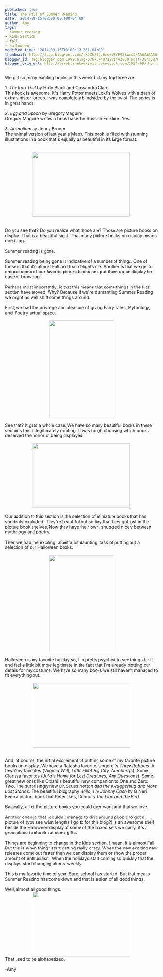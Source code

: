 ```yaml
---
published: true
title: The Fall of Summer Reading
date: '2014-09-15T08:00:00.000-04:00'
author: Amy
tags:
- summer reading
- Kids Section
- fall
- halloween
modified_time: '2014-09-15T08:00:13.261-04:00'
thumbnail: http://3.bp.blogspot.com/-XJZhZ6tc6ro/VBYF93SwoxI/AAAAAAAAArA/3shLtYTFWjo/s72-c/100_6086%5B1%5D.JPG
blogger_id: tag:blogger.com,1999:blog-5767374071871443859.post-3873587015805208161
blogger_orig_url: http://brooklinebooksmith.blogspot.com/2014/09/the-fall-of-summer-reading.html
---
```


<div class="separator" style="clear: both; text-align: center;"></div><div class="separator" style="clear: both; text-align: center;"></div><div class="separator" style="clear: both; text-align: center;"></div>We got so many exciting books in this week but my top three are:<br /><br />1. <i>The Iron Trial</i> by Holly Black and Cassandra Clare<br />This book is awesome. It's Harry Potter meets Loki's Wolves with a dash of extra sinister forces. I was completely blindsided by the twist. The series is in great hands.<br /><br />2. <i>Egg and Spoon</i> by Gregory Maguire<br />Gregory Maguire writes a book based in Russian Folklore. Yes.<br /><br />3. <i>Animalium</i> by Jenny Broom<br />The animal version of last year's Maps. This book is filled with stunning illustrations in a book that's equally as beautiful in its large format.<br /><br /><br /><div class="separator" style="clear: both; text-align: center;"><a href="https://images-blogger-opensocial.googleusercontent.com/gadgets/proxy?url=http%3A%2F%2F3.bp.blogspot.com%2F-XJZhZ6tc6ro%2FVBYF93SwoxI%2FAAAAAAAAArA%2F3shLtYTFWjo%2Fs1600%2F100_6086%255B1%255D.JPG&amp;container=blogger&amp;gadget=a&amp;rewriteMime=image%2F*" imageanchor="1" style="margin-left: 1em; margin-right: 1em;"><img border="0" src="http://3.bp.blogspot.com/-XJZhZ6tc6ro/VBYF93SwoxI/AAAAAAAAArA/3shLtYTFWjo/s1600/100_6086%5B1%5D.JPG" height="213" width="320" />&nbsp;</a></div><div class="separator" style="clear: both; text-align: center;"><br /></div><div class="separator" style="clear: both; text-align: center;"><br /></div><div class="separator" style="clear: both; text-align: left;">Do you see that? Do you realize what those are? Those are picture books on display. That is a beautiful sight. That many picture books on display means one thing.&nbsp;</div><div class="separator" style="clear: both; text-align: left;"><br /></div><div class="separator" style="clear: both; text-align: left;">Summer reading is gone.&nbsp;</div><div class="separator" style="clear: both; text-align: left;"><br /></div><div class="separator" style="clear: both; text-align: left;">Summer reading being gone is indicative of a number of things. One of these is that it's almost Fall and that delights me. Another is that we get to choose some of our favorite picture books and put them up on display for ease of browsing. </div><div class="separator" style="clear: both; text-align: left;"><br /></div><div class="separator" style="clear: both; text-align: left;">Perhaps most importantly, is that this means that some things in the kids section have moved. Why? Because if we're dismantling Summer Reading we might as well shift some things around.&nbsp;</div><div class="separator" style="clear: both; text-align: left;"><br /></div><div class="separator" style="clear: both; text-align: left;">First, we had the privilege and pleasure of giving Fairy Tales, Mythology, and&nbsp; Poetry actual space.</div><div class="separator" style="clear: both; text-align: center;"><br /></div><div class="separator" style="clear: both; text-align: center;"></div><div class="separator" style="clear: both; text-align: center;"></div><div class="separator" style="clear: both; text-align: center;"></div><div class="separator" style="clear: both; text-align: center;"><a href="http://1.bp.blogspot.com/-gbkJ7w6PvhI/VBYGXhdlN0I/AAAAAAAAArg/hqeGPr6DySA/s1600/100_6080%5B1%5D.JPG" imageanchor="1" style="margin-left: 1em; margin-right: 1em;"><img border="0" src="http://1.bp.blogspot.com/-gbkJ7w6PvhI/VBYGXhdlN0I/AAAAAAAAArg/hqeGPr6DySA/s1600/100_6080%5B1%5D.JPG" height="320" width="213" /></a></div><br />See that? It gets a whole case. We have so many beautiful books in these sections this is legitimately exciting. It was tough choosing which books deserved the honor of being displayed.<br /><br /><div class="separator" style="clear: both; text-align: center;"><a href="http://1.bp.blogspot.com/-jyeZd8f7O70/VBYGSJq9euI/AAAAAAAAArY/81ZjF8v3Pb4/s1600/100_6081%5B1%5D.JPG" imageanchor="1" style="margin-left: 1em; margin-right: 1em;"><img border="0" src="http://1.bp.blogspot.com/-jyeZd8f7O70/VBYGSJq9euI/AAAAAAAAArY/81ZjF8v3Pb4/s1600/100_6081%5B1%5D.JPG" height="213" width="320" />&nbsp;</a></div><div class="separator" style="clear: both; text-align: center;"><br /></div><div class="separator" style="clear: both; text-align: left;">Our addition to this section is the selection of miniature books that has suddenly exploded. They're beautiful but so tiny that they got lost in the picture book shelves. Now they have their own, snuggled nicely between mythology and poetry.</div><div class="separator" style="clear: both; text-align: left;"><br /></div><div class="separator" style="clear: both; text-align: left;">Then we had the exciting, albeit a bit daunting, task of putting out a selection of our Halloween books. </div><div class="separator" style="clear: both; text-align: center;"><br /></div><div class="separator" style="clear: both; text-align: center;"></div><div class="separator" style="clear: both; text-align: center;"></div><div class="separator" style="clear: both; text-align: center;"></div><div class="separator" style="clear: both; text-align: center;"></div><div class="separator" style="clear: both; text-align: center;"></div><div class="separator" style="clear: both; text-align: center;"></div><div class="separator" style="clear: both; text-align: center;"></div><div class="separator" style="clear: both; text-align: center;"></div><div class="separator" style="clear: both; text-align: center;"></div><div class="separator" style="clear: both; text-align: center;"></div><div class="separator" style="clear: both; text-align: center;"><a href="https://images-blogger-opensocial.googleusercontent.com/gadgets/proxy?url=http%3A%2F%2F1.bp.blogspot.com%2F-37Hwd2qUBeM%2FVBYGMbF2YtI%2FAAAAAAAAArQ%2FqBYx5K1kL28%2Fs1600%2F100_6084%255B1%255D.JPG&amp;container=blogger&amp;gadget=a&amp;rewriteMime=image%2F*" imageanchor="1" style="margin-left: 1em; margin-right: 1em;"><img border="0" src="http://1.bp.blogspot.com/-37Hwd2qUBeM/VBYGMbF2YtI/AAAAAAAAArQ/qBYx5K1kL28/s1600/100_6084%5B1%5D.JPG" height="320" width="213" /></a></div><div class="separator" style="clear: both; text-align: center;"><br /></div>Halloween is my favorite holiday so, I'm pretty psyched to see things for it and feel a little bit more legitimate in the fact that I'm already plotting our details for my costume. We have so many books we still haven't managed to fit everything out.<br /><br /><div class="separator" style="clear: both; text-align: center;"><a href="http://4.bp.blogspot.com/-SrKZL7RGFN0/VBYGkHKHyXI/AAAAAAAAArw/VPC10-ieXJ4/s1600/100_6075%5B1%5D.JPG" imageanchor="1" style="margin-left: 1em; margin-right: 1em;"><img border="0" src="http://4.bp.blogspot.com/-SrKZL7RGFN0/VBYGkHKHyXI/AAAAAAAAArw/VPC10-ieXJ4/s1600/100_6075%5B1%5D.JPG" height="213" width="320" /></a></div><br /><div class="separator" style="clear: both; text-align: center;"><br /></div>And, of course, the initial excitement of putting some of my favorite picture books on display. We have a Natasha favorite, Ungerer's <i>Three Robbers</i>. A few Amy favorites (<i>Virginia Wolf, Little Elliot Big City, Numberlys</i>). Some Clarissa favorites (<i>Julia's Home for Lost Creatures, Any Questions</i>). Some great new ones like Otoshi's beautiful new companion to One and Zero: <i>Two</i>. The surprisingly new Dr. Seuss <i>Horton and the Kwuggerbug and More Lost Stories</i>. The beautiful biography <i>Hello, I'm Johnny Cash</i> by G Neri. Even a picture book that Peter likes, Dubuc's <i>The Lion and the Bird.</i><br /><br />Basically, all of the picture books you could ever want and that we love. <br /><br />Another change that I couldn't manage to dive around people to get a picture of (you see what lengths I go to for this blog?) is an awesome shelf beside the Halloween display of some of the boxed sets we carry, it's a great place to check out some gifts.<br /><br />Things are beginning to change in the Kids section. I mean, it is almost Fall. But this is when things start getting really crazy. When the new exciting new releases come out faster than we can display them or show the proper amount of enthusiasm. When the holidays start coming so quickly that the displays start changing almost weekly. <br /><br />This is my favorite time of year. Sure, school has started. But that means Summer Reading has come down and that is a sign of all good things. <br /><br />Well, almost all good things.<br /><div class="separator" style="clear: both; text-align: center;"><a href="http://1.bp.blogspot.com/-dtPmdefbVAk/VBYGEO4fbMI/AAAAAAAAArM/ZdIvfCpB6xM/s1600/100_6085%5B1%5D.JPG" imageanchor="1" style="margin-left: 1em; margin-right: 1em;"><img border="0" src="http://1.bp.blogspot.com/-dtPmdefbVAk/VBYGEO4fbMI/AAAAAAAAArM/ZdIvfCpB6xM/s1600/100_6085%5B1%5D.JPG" height="213" width="320" /></a></div>That used to be alphabetized.<br /><br />-Amy